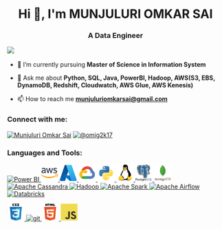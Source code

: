 <h1 align="center">Hi 👋, I'm MUNJULURI OMKAR SAI</h1>
<h3 align="center">A Data Engineer</h3>
<a href="https://github.com/antonkomarev/github-profile-views-counter">
    <img src="https://komarev.com/ghpvc/?username=OMKARSAI-M&style=for-the-badge">
</a>

- 🌱 I’m currently pursuing **Master of Science in Information System**

- 💬 Ask me about <strong>Python, SQL, Java, PowerBI, Hadoop, AWS(S3, EBS, DynamoDB, Redshift, Cloudwatch, AWS Glue, AWS Kenesis)</strong>

- 📫 How to reach me **munjuluriomkarsai@gmail.com**

<h3 align="left">Connect with me:</h3>
<p align="left">
<!--<a href="https://twitter.com/@omkarsai" target="blank"><img align="center" src="https://raw.githubusercontent.com/rahuldkjain/github-profile-readme-generator/master/src/images/icons/Social/twitter.svg" alt="@omkarsai01" height="30" width="40" /></a>-->
<a href="https://linkedin.com/in/munjuluri omkar sai" target="blank"><img align="center" src="https://raw.githubusercontent.com/rahuldkjain/github-profile-readme-generator/master/src/images/icons/Social/linked-in-alt.svg" alt="Munjuluri Omkar Sai" height="30" width="40" /></a>
<a href="https://www.hackerrank.com/@omig2k17" target="blank"><img align="center" src="https://raw.githubusercontent.com/rahuldkjain/github-profile-readme-generator/master/src/images/icons/Social/hackerrank.svg" alt="@omig2k17" height="30" width="40" /></a>
</p>

<h3 align="left">Languages and Tools:</h3>
<p align="left"><!-- <a href="https://www.arduino.cc/" target="_blank" rel="noreferrer"> <img src="https://cdn.worldvectorlogo.com/logos/arduino-1.svg" alt="arduino" width="40" height="40"/> </a> <a href="https://getbootstrap.com" target="_blank" rel="noreferrer"> <img src="https://raw.githubusercontent.com/devicons/devicon/master/icons/bootstrap/bootstrap-plain-wordmark.svg" alt="bootstrap" width="40" height="40"/> </a><a href="https://www.cprogramming.com/" target="_blank" rel="noreferrer"> <img src="https://raw.githubusercontent.com/devicons/devicon/master/icons/c/c-original.svg" alt="c" width="40" height="40"/> </a>--> <!-- Power BI -->
<a href="https://powerbi.microsoft.com/" target="_blank" rel="noreferrer">
  <img src="https://raw.githubusercontent.com/microsoft/PowerBI-Icons/master/SVG/Desktop.svg" alt="Power BI" width="40" height="40"/>
</a>

<!-- AWS -->
<a href="https://aws.amazon.com/" target="_blank" rel="noreferrer">
  <img src="https://raw.githubusercontent.com/devicons/devicon/master/icons/amazonwebservices/amazonwebservices-original-wordmark.svg" alt="AWS" width="40" height="40"/>
</a>

<!-- Azure -->
<a href="https://azure.microsoft.com/" target="_blank" rel="noreferrer">
  <img src="https://raw.githubusercontent.com/devicons/devicon/master/icons/azure/azure-original.svg" alt="Azure" width="40" height="40"/>
</a>

<!-- Google Cloud Platform -->
<a href="https://cloud.google.com/" target="_blank" rel="noreferrer">
  <img src="https://raw.githubusercontent.com/devicons/devicon/master/icons/googlecloud/googlecloud-original.svg" alt="Google Cloud Platform" width="40" height="40"/>
</a>
<a href="https://www.python.org" target="_blank" rel="noreferrer"> <img src="https://raw.githubusercontent.com/devicons/devicon/master/icons/python/python-original.svg" alt="python" width="40" height="40"/> </a> 
<a href="https://www.linux.org/" target="_blank" rel="noreferrer"> <img src="https://raw.githubusercontent.com/devicons/devicon/master/icons/linux/linux-original.svg" alt="linux" width="40" height="40"/> </a> 
<!-- PostgreSQL -->
<a href="https://www.postgresql.org/" target="_blank" rel="noreferrer">
  <img src="https://raw.githubusercontent.com/devicons/devicon/master/icons/postgresql/postgresql-original-wordmark.svg" alt="PostgreSQL" width="40" height="40"/>
</a>

<!-- MongoDB -->
<a href="https://www.mongodb.com/" target="_blank" rel="noreferrer">
  <img src="https://raw.githubusercontent.com/devicons/devicon/master/icons/mongodb/mongodb-original-wordmark.svg" alt="MongoDB" width="40" height="40"/>
</a>

<!-- Apache Cassandra -->
<a href="https://cassandra.apache.org/" target="_blank" rel="noreferrer">
  <img src="https://upload.wikimedia.org/wikipedia/commons/5/5e/Cassandra_logo.svg" alt="Apache Cassandra" width="40" height="40"/>
</a>

<!-- Apache Hadoop -->
<a href="https://hadoop.apache.org/" target="_blank" rel="noreferrer">
  <img src="https://upload.wikimedia.org/wikipedia/commons/3/38/Hadoop_logo_new.svg" alt="Hadoop" width="40" height="40"/>
</a>

<!-- Apache Spark -->
<a href="https://spark.apache.org/" target="_blank" rel="noreferrer">
  <img src="https://upload.wikimedia.org/wikipedia/commons/f/f3/Apache_Spark_logo.svg" alt="Apache Spark" width="40" height="40"/>
</a>

<!-- Apache Airflow -->
<a href="https://airflow.apache.org/" target="_blank" rel="noreferrer">
  <img src="https://upload.wikimedia.org/wikipedia/commons/d/de/AirflowLogo.png" alt="Apache Airflow" width="40" height="40"/>
</a>

<!-- Databricks -->
<a href="https://www.databricks.com/" target="_blank" rel="noreferrer">
  <img src="https://databricks.com/wp-content/uploads/2021/10/db-nav-logo.svg" alt="Databricks" width="40" height="40"/>
</a>

<a href="https://www.w3schools.com/css/" target="_blank" rel="noreferrer"> <img src="https://raw.githubusercontent.com/devicons/devicon/master/icons/css3/css3-original-wordmark.svg" alt="css3" width="40" height="40"/> </a> 
<a href="https://git-scm.com/" target="_blank" rel="noreferrer"> <img src="https://www.vectorlogo.zone/logos/git-scm/git-scm-icon.svg" alt="git" width="40" height="40"/> </a> 
<a href="https://www.w3.org/html/" target="_blank" rel="noreferrer"> <img src="https://raw.githubusercontent.com/devicons/devicon/master/icons/html5/html5-original-wordmark.svg" alt="html5" width="40" height="40"/> </a> 
<a href="https://developer.mozilla.org/en-US/docs/Web/JavaScript" target="_blank" rel="noreferrer"> <img src="https://raw.githubusercontent.com/devicons/devicon/master/icons/javascript/javascript-original.svg" alt="javascript" width="40" height="40"/> </a> </p>
